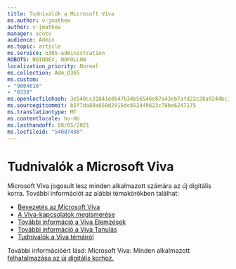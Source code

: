 ```yaml
---
title: Tudnivalók a Microsoft Viva
ms.author: v-jmathew
author: v-jmathew
manager: scotv
audience: Admin
ms.topic: article
ms.service: o365-administration
ROBOTS: NOINDEX, NOFOLLOW
localization_priority: Normal
ms.collection: Adm_O365
ms.custom:
- "9004616"
- "8338"
ms.openlocfilehash: 3e540cc31841e8b47b34b56546e87a43eb7afd22c28a9244bc3016e9937b087c
ms.sourcegitcommit: b5f7da89a650d2915dc652449623c78be6247175
ms.translationtype: MT
ms.contentlocale: hu-HU
ms.lasthandoff: 08/05/2021
ms.locfileid: "54087498"
---
```

# <a name="learn-about-microsoft-viva"></a>Tudnivalók a Microsoft Viva

Microsoft Viva jogosult lesz minden alkalmazott számára az új digitális korra. További információt az alábbi témakörökben találhat:

- [Bevezetés az Microsoft Viva](https://www.microsoft.com/microsoft-viva/overview)
- [A Viva-kapcsolatok megismerése](https://aka.ms/VivaConnectionsBlog/)
- [További információ a Viva Elemzések](https://aka.ms/VivaInsightsBlog)
- [További információ a Viva Tanulás](https://aka.ms/VivaLearningBlog)
- [Tudnivalók a Viva témáiról](https://aka.ms/viva/topics/blog)

További információért lásd: Microsoft Viva: Minden alkalmazott [felhatalmazása az új digitális korhoz.](https://www.microsoft.com/microsoft-365/blog/2021/02/04/microsoft-viva-empowering-every-employee-for-the-new-digital-age/)
